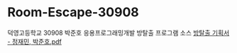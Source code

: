 # Room-Escape-30908
덕영고등학교 30908 박준호 응용프로그래밍개발 방탈출 프로그램 소스
[방탈출 기획서 - 정재민, 박준호.pdf](https://github.com/qkrwnsgh/Room-Escape-30908/files/7181828/-.pdf)
